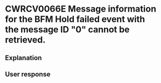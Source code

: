 # CWRCV0066E Message information for the BFM Hold failed event with the message ID "0" cannot be retrieved.

## Explanation

## User response